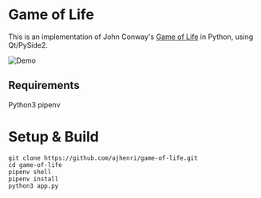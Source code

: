 # Game of Life

This is an implementation of John Conway's [Game of Life](https://en.wikipedia.org/wiki/Conway%27s_Game_of_Life) in Python, using Qt/PySide2.


![Demo](https://user-images.githubusercontent.com/7053830/95794569-38b68900-0cb6-11eb-8db9-744fd761e3ed.png "Demo")  


## Requirements
Python3
pipenv

# Setup & Build
`git clone https://github.com/ajhenri/game-of-life.git`  
`cd game-of-life`  
`pipenv shell`  
`pipenv install`  
`python3 app.py`  
